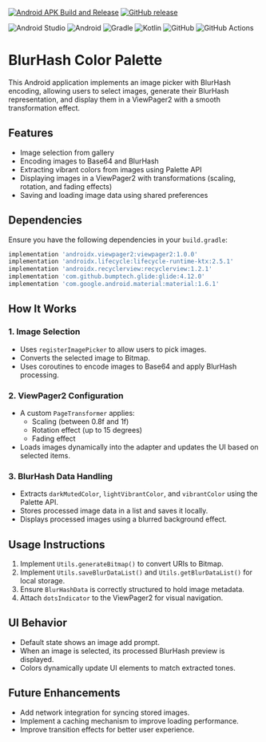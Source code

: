 [![Android APK Build and Release](https://github.com/AbdulRehman-Pro/BlurHashColorPalette/actions/workflows/release.yml/badge.svg?branch=main)](https://github.com/AbdulRehman-Pro/BlurHashColorPalette/actions/workflows/release.yml)
[![GitHub release](https://img.shields.io/github/release/Naereen/StrapDown.js.svg)](https://github.com/AbdulRehman-Pro/BlurHashColorPalette/releases)

![Android Studio](https://img.shields.io/badge/android%20studio-346ac1?style=for-the-badge&logo=android%20studio&logoColor=white)
![Android](https://img.shields.io/badge/Android-3DDC84?style=for-the-badge&logo=android&logoColor=white)
![Gradle](https://img.shields.io/badge/Gradle-02303A.svg?style=for-the-badge&logo=Gradle&logoColor=white)
![Kotlin](https://img.shields.io/badge/kotlin-%237F52FF.svg?style=for-the-badge&logo=kotlin&logoColor=white)
![GitHub](https://img.shields.io/badge/github-%23121011.svg?style=for-the-badge&logo=github&logoColor=white)
![GitHub Actions](https://img.shields.io/badge/github%20actions-%232671E5.svg?style=for-the-badge&logo=githubactions&logoColor=white)
# BlurHash Color Palette

This Android application implements an image picker with BlurHash encoding, allowing users to select images, generate their BlurHash representation, and display them in a ViewPager2 with a smooth transformation effect.

## Features
- Image selection from gallery
- Encoding images to Base64 and BlurHash
- Extracting vibrant colors from images using Palette API
- Displaying images in a ViewPager2 with transformations (scaling, rotation, and fading effects)
- Saving and loading image data using shared preferences

## Dependencies
Ensure you have the following dependencies in your `build.gradle`:
```gradle
implementation 'androidx.viewpager2:viewpager2:1.0.0'
implementation 'androidx.lifecycle:lifecycle-runtime-ktx:2.5.1'
implementation 'androidx.recyclerview:recyclerview:1.2.1'
implementation 'com.github.bumptech.glide:glide:4.12.0'
implementation 'com.google.android.material:material:1.6.1'
```

## How It Works

### 1. Image Selection
- Uses `registerImagePicker` to allow users to pick images.
- Converts the selected image to Bitmap.
- Uses coroutines to encode images to Base64 and apply BlurHash processing.

### 2. ViewPager2 Configuration
- A custom `PageTransformer` applies:
  - Scaling (between 0.8f and 1f)
  - Rotation effect (up to 15 degrees)
  - Fading effect
- Loads images dynamically into the adapter and updates the UI based on selected items.

### 3. BlurHash Data Handling
- Extracts `darkMutedColor`, `lightVibrantColor`, and `vibrantColor` using the Palette API.
- Stores processed image data in a list and saves it locally.
- Displays processed images using a blurred background effect.

## Usage Instructions
1. Implement `Utils.generateBitmap()` to convert URIs to Bitmap.
2. Implement `Utils.saveBlurDataList()` and `Utils.getBlurDataList()` for local storage.
3. Ensure `BlurHashData` is correctly structured to hold image metadata.
4. Attach `dotsIndicator` to the ViewPager2 for visual navigation.

## UI Behavior
- Default state shows an image add prompt.
- When an image is selected, its processed BlurHash preview is displayed.
- Colors dynamically update UI elements to match extracted tones.

## Future Enhancements
- Add network integration for syncing stored images.
- Implement a caching mechanism to improve loading performance.
- Improve transition effects for better user experience.


